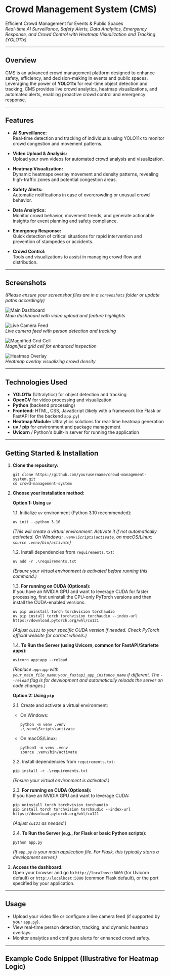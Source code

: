 # Crowd Management System (CMS)

Efficient Crowd Management for Events & Public Spaces  
*Real-time AI Surveillance, Safety Alerts, Data Analytics, Emergency Response, and Crowd Control with Heatmap Visualization and Tracking (YOLO11x)*

---

## Overview

CMS is an advanced crowd management platform designed to enhance safety, efficiency, and decision-making in events and public spaces. Leveraging the power of **YOLO11x** for real-time object detection and tracking, CMS provides live crowd analytics, heatmap visualizations, and automated alerts, enabling proactive crowd control and emergency response.

---

## Features

- **AI Surveillance:**  
  Real-time detection and tracking of individuals using YOLO11x to monitor crowd congestion and movement patterns.

- **Video Upload & Analysis:**  
  Upload your own videos for automated crowd analysis and visualization.

- **Heatmap Visualization:**  
  Dynamic heatmaps overlay movement and density patterns, revealing high-traffic zones and potential congestion areas.

- **Safety Alerts:**  
  Automatic notifications in case of overcrowding or unusual crowd behavior.

- **Data Analytics:**  
  Monitor crowd behavior, movement trends, and generate actionable insights for event planning and safety compliance.

- **Emergency Response:**  
  Quick detection of critical situations for rapid intervention and prevention of stampedes or accidents.

- **Crowd Control:**  
  Tools and visualizations to assist in managing crowd flow and distribution.

---

## Screenshots

*(Please ensure your screenshot files are in a `screenshots` folder or update paths accordingly)*

![Main Dashboard](./templates/Dashboard.png)  
*Main dashboard with video upload and feature highlights*

![Live Camera Feed](./templates/Live%20Camera%20Feed.png)  
*Live camera feed with person detection and tracking*

![Magnified Grid Cell](./templates/Magnified%20Grid%20Cell.png)  
*Magnified grid cell for enhanced inspection*

![Heatmap Overlay](./templates/Heatmap%20Overlay.png)  
*Heatmap overlay visualizing crowd density*

---

## Technologies Used

- **YOLO11x** (Ultralytics) for object detection and tracking  
- **OpenCV** for video processing and visualization  
- **Python** (backend processing)  
- **Frontend:** HTML, CSS, JavaScript (likely with a framework like Flask or FastAPI for the backend `app.py`)  
- **Heatmap Module:** Ultralytics solutions for real-time heatmap generation  
- **uv** / **pip** for environment and package management
- **Uvicorn** / Python's built-in server for running the application

---

## Getting Started & Installation

1.  **Clone the repository:**
    ```
    git clone https://github.com/yourusername/crowd-management-system.git
    cd crowd-management-system
    ```

2.  **Choose your installation method:**

    **Option 1: Using `uv`**

    1.1. Initialize `uv` environment (Python 3.10 recommended):
    ```
    uv init --python 3.10
    ```
    *(This will create a virtual environment. Activate it if not automatically activated. On Windows: `.venv\Scripts\activate`, on macOS/Linux: `source .venv/bin/activate`)*

    1.2. Install dependencies from `requirements.txt`:
    ```
    uv add -r .\requirements.txt
    ```
    *(Ensure your virtual environment is activated before running this command.)*

    1.3. **For running on CUDA (Optional):**  
    If you have an NVIDIA GPU and want to leverage CUDA for faster processing, first uninstall the CPU-only PyTorch versions and then install the CUDA-enabled versions.
    ```
    uv pip uninstall torch torchvision torchaudio
    uv pip install torch torchvision torchaudio --index-url https://download.pytorch.org/whl/cu121
    ```
    *(Adjust `cu121` to your specific CUDA version if needed. Check PyTorch official website for correct wheels.)*

    1.4. **To Run the Server (using Uvicorn, common for FastAPI/Starlette apps):**
    ```
    uvicorn app:app --reload
    ```
    *(Replace `app:app` with `your_main_file_name:your_fastapi_app_instance_name` if different. The `--reload` flag is for development and automatically reloads the server on code changes.)*

    **Option 2: Using `pip`**

    2.1. Create and activate a virtual environment:
    *   On Windows:
        ```
        python -m venv .venv
        .\.venv\Scripts\activate
        ```
    *   On macOS/Linux:
        ```
        python3 -m venv .venv
        source .venv/bin/activate
        ```

    2.2. Install dependencies from `requirements.txt`:
    ```
    pip install -r .\requirements.txt
    ```
    *(Ensure your virtual environment is activated.)*

    2.3. **For running on CUDA (Optional):**  
    If you have an NVIDIA GPU and want to leverage CUDA:
    ```
    pip uninstall torch torchvision torchaudio
    pip install torch torchvision torchaudio --index-url https://download.pytorch.org/whl/cu121
    ```
    *(Adjust `cu121` as needed.)*

    2.4. **To Run the Server (e.g., for Flask or basic Python scripts):**
    ```
    python app.py
    ```
    *(If `app.py` is your main application file. For Flask, this typically starts a development server.)*

3.  **Access the dashboard:**  
    Open your browser and go to `http://localhost:8000` (for Uvicorn default) or `http://localhost:5000` (common Flask default), or the port specified by your application.

---

## Usage

-   Upload your video file or configure a live camera feed (if supported by your `app.py`).
-   View real-time person detection, tracking, and dynamic heatmap overlays.
-   Monitor analytics and configure alerts for enhanced crowd safety.

---

## Example Code Snippet (Illustrative for Heatmap Logic)

